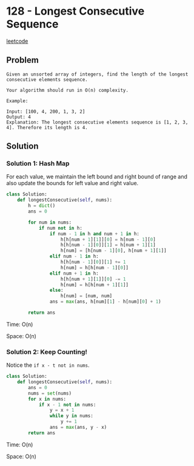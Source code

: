 # 128 - Longest Consecutive Sequence

[leetcode](https://leetcode.com/problems/longest-consecutive-sequence/)

## Problem

    Given an unsorted array of integers, find the length of the longest consecutive elements sequence.
    
    Your algorithm should run in O(n) complexity.
    
    Example:
    
    Input: [100, 4, 200, 1, 3, 2]
    Output: 4
    Explanation: The longest consecutive elements sequence is [1, 2, 3, 4]. Therefore its length is 4.

## Solution

### Solution 1: Hash Map

For each value, we maintain the left bound and right bound of range and also update the bounds for left value and right value.

```python
class Solution:
    def longestConsecutive(self, nums):
        h = dict()
        ans = 0

        for num in nums:
            if num not in h:
                if num - 1 in h and num + 1 in h:
                    h[h[num + 1][1]][0] = h[num - 1][0]
                    h[h[num - 1][0]][1] = h[num + 1][1]
                    h[num] = [h[num - 1][0], h[num + 1][1]]
                elif num - 1 in h:
                    h[h[num - 1][0]][1] += 1
                    h[num] = h[h[num - 1][0]]
                elif num + 1 in h:
                    h[h[num + 1][1]][0] -= 1
                    h[num] = h[h[num + 1][1]]
                else:
                    h[num] = [num, num]
                ans = max(ans, h[num][1] - h[num][0] + 1)

        return ans
```

Time: O(n)

Space: O(n)

### Solution 2: Keep Counting!

Notice the `if x - t not in nums`.

```python
class Solution:
    def longestConsecutive(self, nums):
        ans = 0
        nums = set(nums)
        for x in nums:
            if x - 1 not in nums:
                y = x + 1
                while y in nums:
                    y += 1
                ans = max(ans, y - x)
        return ans
```

Time: O(n)

Space: O(n)
